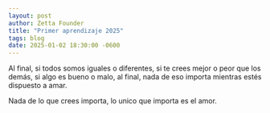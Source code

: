 ```yaml
---
layout: post
author: Zetta Founder
title: "Primer aprendizaje 2025"
tags: blog
date: 2025-01-02 18:30:00 -0600
---
```


Al final, si todos somos iguales o diferentes, si te crees mejor o peor que los demás, si algo es bueno o malo, al final, nada de eso importa mientras estés dispuesto a amar.

Nada de lo que crees importa, lo unico que importa es el amor.
